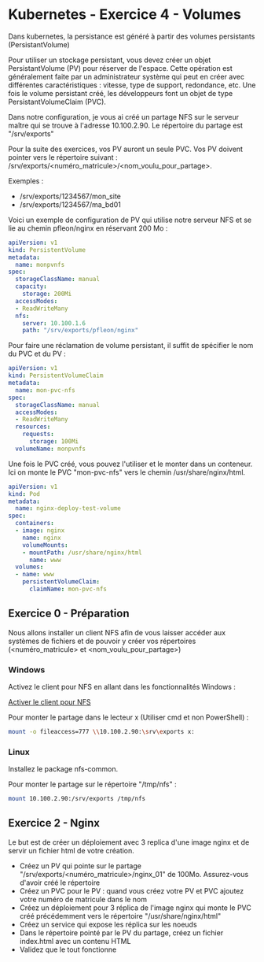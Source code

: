 # Kubernetes - Exercice 4 -  Volumes

Dans kubernetes, la persistance est généré à partir des volumes persistants (PersistantVolume)

Pour utiliser un stockage persistant, vous devez créer un objet PersistantVolume (PV) pour réserver de l'espace. Cette opération est généralement faite par un administrateur système qui peut en créer avec différentes caractéristiques : vitesse, type de support, redondance, etc. Une fois le volume persistant créé, les développeurs font un objet de type PersistantVolumeClaim (PVC).

Dans notre configuration, je vous ai créé un partage NFS sur le serveur maître qui se trouve à l'adresse 10.100.2.90. Le répertoire du partage est "/srv/exports"

Pour la suite des exercices, vos PV auront un seule PVC. Vos PV doivent pointer vers le répertoire suivant : /srv/exports/<numéro_matricule>/<nom_voulu_pour_partage>.

Exemples :

- /srv/exports/1234567/mon_site
- /srv/exports/1234567/ma_bd01

Voici un exemple de configuration de PV qui utilise notre serveur NFS et se lie au chemin pfleon/nginx en réservant 200 Mo :

```yaml
apiVersion: v1
kind: PersistentVolume
metadata:
  name: monpvnfs
spec:
  storageClassName: manual
  capacity:
    storage: 200Mi
  accessModes:
  - ReadWriteMany
  nfs:
    server: 10.100.1.6
    path: "/srv/exports/pfleon/nginx"
```

Pour faire une réclamation de volume persistant, il suffit de spécifier le nom du PVC et du PV :

```yaml
apiVersion: v1
kind: PersistentVolumeClaim
metadata:
  name: mon-pvc-nfs
spec:
  storageClassName: manual
  accessModes:
  - ReadWriteMany
  resources:
    requests:
      storage: 100Mi
  volumeName: monpvnfs
```

Une fois le PVC créé, vous pouvez l'utiliser et le monter dans un conteneur. Ici on monte le PVC "mon-pvc-nfs" vers le chemin /usr/share/nginx/html.

```yaml
apiVersion: v1
kind: Pod
metadata:
  name: nginx-deploy-test-volume
spec:
  containers:
  - image: nginx
    name: nginx
    volumeMounts:
    - mountPath: /usr/share/nginx/html
      name: www
  volumes:
  - name: www
    persistentVolumeClaim:
      claimName: mon-pvc-nfs
```

## Exercice 0 - Préparation

Nous allons installer un client NFS afin de vous laisser accéder aux systèmes de fichiers et de pouvoir y créer vos répertoires (<numéro_matricule> et <nom_voulu_pour_partage>)

### Windows

Activez le client pour NFS en allant dans les fonctionnalités Windows :

[Activer le client pour NFS](img/windows_install_nfs_client.png)

Pour monter le partage dans le lecteur x (Utiliser cmd et non PowerShell) :

```bash
mount -o fileaccess=777 \\10.100.2.90:\srv\exports x:  
```

### Linux

Installez le package nfs-common.

Pour monter le partage sur le répertoire "/tmp/nfs" :

```bash
mount 10.100.2.90:/srv/exports /tmp/nfs
```

## Exercice 2 - Nginx

Le but est de créer un déploiement avec 3 replica d'une image nginx et de servir un fichier html de votre création.

- Créez un PV qui pointe sur le partage "/srv/exports/<numéro_matricule>/nginx_01" de 100Mo. Assurez-vous d'avoir créé le répertoire
- Créez un PVC pour le PV : quand vous créez votre PV et PVC ajoutez votre numéro de matricule dans le nom
- Créez un déploiement pour 3 réplica de l'image nginx qui monte le PVC créé précédemment vers le répertoire "/usr/share/nginx/html"
- Créez un service qui expose les réplica sur les noeuds
- Dans le répertoire pointé par le PV du partage, créez un fichier index.html avec un contenu HTML
- Validez que le tout fonctionne
